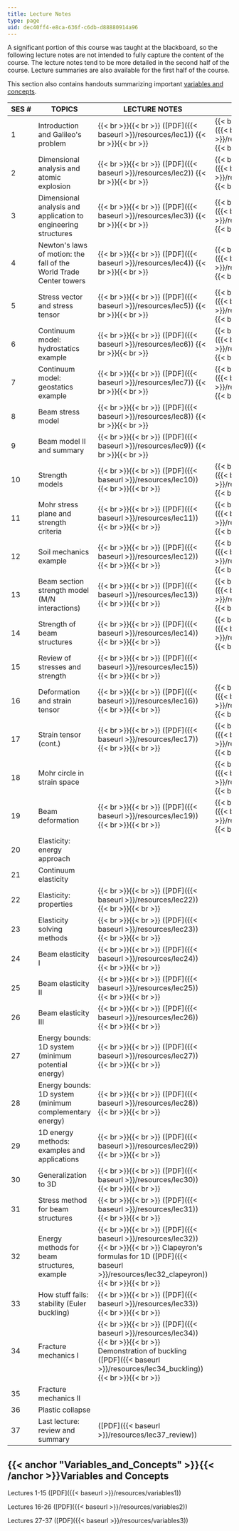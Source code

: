```yaml
---
title: Lecture Notes
type: page
uid: dec40ff4-e8ca-636f-c6db-d88880914a96
---
```


A significant portion of this course was taught at the blackboard, so the following lecture notes are not intended to fully capture the content of the course. The lecture notes tend to be more detailed in the second half of the course. Lecture summaries are also available for the first half of the course.

This section also contains handouts summarizing important [variables and concepts](#Variables_and_Concepts).

| SES # | TOPICS | LECTURE NOTES | SUMMARIES |
| --- | --- | --- | --- |
| 1 | Introduction and Galileo's problem |  {{< br >}}{{< br >}} ([PDF]({{< baseurl >}}/resources/lec1)) {{< br >}}{{< br >}}  |  {{< br >}}{{< br >}} ([PDF]({{< baseurl >}}/resources/summary1)) {{< br >}}{{< br >}}  |
| 2 | Dimensional analysis and atomic explosion |  {{< br >}}{{< br >}} ([PDF]({{< baseurl >}}/resources/lec2)) {{< br >}}{{< br >}}  |  {{< br >}}{{< br >}} ([PDF]({{< baseurl >}}/resources/summary2)) {{< br >}}{{< br >}}  |
| 3 | Dimensional analysis and application to engineering structures |  {{< br >}}{{< br >}} ([PDF]({{< baseurl >}}/resources/lec3)) {{< br >}}{{< br >}}  |  {{< br >}}{{< br >}} ([PDF]({{< baseurl >}}/resources/summary3)) {{< br >}}{{< br >}}  |
| 4 | Newton's laws of motion: the fall of the World Trade Center towers |  {{< br >}}{{< br >}} ([PDF]({{< baseurl >}}/resources/lec4)) {{< br >}}{{< br >}}  |  {{< br >}}{{< br >}} ([PDF]({{< baseurl >}}/resources/summary4)) {{< br >}}{{< br >}}  |
| 5 | Stress vector and stress tensor |  {{< br >}}{{< br >}} ([PDF]({{< baseurl >}}/resources/lec5)) {{< br >}}{{< br >}}  |  {{< br >}}{{< br >}} ([PDF]({{< baseurl >}}/resources/summary5)) {{< br >}}{{< br >}}  |
| 6 | Continuum model: hydrostatics example |  {{< br >}}{{< br >}} ([PDF]({{< baseurl >}}/resources/lec6)) {{< br >}}{{< br >}}  |  {{< br >}}{{< br >}} ([PDF]({{< baseurl >}}/resources/summary6)) {{< br >}}{{< br >}}  |
| 7 | Continuum model: geostatics example |  {{< br >}}{{< br >}} ([PDF]({{< baseurl >}}/resources/lec7)) {{< br >}}{{< br >}}  |  {{< br >}}{{< br >}} ([PDF]({{< baseurl >}}/resources/summary7)) {{< br >}}{{< br >}}  |
| 8 | Beam stress model |  {{< br >}}{{< br >}} ([PDF]({{< baseurl >}}/resources/lec8)) {{< br >}}{{< br >}}  | &nbsp; |
| 9 | Beam model II and summary |  {{< br >}}{{< br >}} ([PDF]({{< baseurl >}}/resources/lec9)) {{< br >}}{{< br >}}  | &nbsp; |
| 10 | Strength models |  {{< br >}}{{< br >}} ([PDF]({{< baseurl >}}/resources/lec10)) {{< br >}}{{< br >}}  |  {{< br >}}{{< br >}} ([PDF]({{< baseurl >}}/resources/summary10)) {{< br >}}{{< br >}}  |
| 11 | Mohr stress plane and strength criteria |  {{< br >}}{{< br >}} ([PDF]({{< baseurl >}}/resources/lec11)) {{< br >}}{{< br >}}  |  {{< br >}}{{< br >}} ([PDF]({{< baseurl >}}/resources/summary10)) {{< br >}}{{< br >}}  |
| 12 | Soil mechanics example |  {{< br >}}{{< br >}} ([PDF]({{< baseurl >}}/resources/lec12)) {{< br >}}{{< br >}}  |  {{< br >}}{{< br >}} ([PDF]({{< baseurl >}}/resources/summary12)) {{< br >}}{{< br >}}  |
| 13 | Beam section strength model (M/N interactions) |  {{< br >}}{{< br >}} ([PDF]({{< baseurl >}}/resources/lec13)) {{< br >}}{{< br >}}  |  {{< br >}}{{< br >}} ([PDF]({{< baseurl >}}/resources/summary13)) {{< br >}}{{< br >}}  |
| 14 | Strength of beam structures |  {{< br >}}{{< br >}} ([PDF]({{< baseurl >}}/resources/lec14)) {{< br >}}{{< br >}}  |  {{< br >}}{{< br >}} ([PDF]({{< baseurl >}}/resources/summary14)) {{< br >}}{{< br >}}  |
| 15 | Review of stresses and strength |  {{< br >}}{{< br >}} ([PDF]({{< baseurl >}}/resources/lec15)) {{< br >}}{{< br >}}  | &nbsp; |
| 16 | Deformation and strain tensor |  {{< br >}}{{< br >}} ([PDF]({{< baseurl >}}/resources/lec16)) {{< br >}}{{< br >}}  |  {{< br >}}{{< br >}} ([PDF]({{< baseurl >}}/resources/summary16)) {{< br >}}{{< br >}}  |
| 17 | Strain tensor (cont.) |  {{< br >}}{{< br >}} ([PDF]({{< baseurl >}}/resources/lec17)) {{< br >}}{{< br >}}  |  {{< br >}}{{< br >}} ([PDF]({{< baseurl >}}/resources/summary17)) {{< br >}}{{< br >}}  |
| 18 | Mohr circle in strain space | &nbsp; |  {{< br >}}{{< br >}} ([PDF]({{< baseurl >}}/resources/summary18)) {{< br >}}{{< br >}}  |
| 19 | Beam deformation |  {{< br >}}{{< br >}} ([PDF]({{< baseurl >}}/resources/lec19)) {{< br >}}{{< br >}}  |  {{< br >}}{{< br >}} ([PDF]({{< baseurl >}}/resources/summary19)) {{< br >}}{{< br >}}  |
| 20 | Elasticity: energy approach | &nbsp; |
| 21 | Continuum elasticity | &nbsp; |
| 22 | Elasticity: properties |  {{< br >}}{{< br >}} ([PDF]({{< baseurl >}}/resources/lec22)) {{< br >}}{{< br >}}  | &nbsp; |
| 23 | Elasticity solving methods |  {{< br >}}{{< br >}} ([PDF]({{< baseurl >}}/resources/lec23)) {{< br >}}{{< br >}}  | &nbsp; |
| 24 | Beam elasticity I |  {{< br >}}{{< br >}} ([PDF]({{< baseurl >}}/resources/lec24)) {{< br >}}{{< br >}}  | &nbsp; |
| 25 | Beam elasticity II |  {{< br >}}{{< br >}} ([PDF]({{< baseurl >}}/resources/lec25)) {{< br >}}{{< br >}}  | &nbsp; |
| 26 | Beam elasticity III |  {{< br >}}{{< br >}} ([PDF]({{< baseurl >}}/resources/lec26)) {{< br >}}{{< br >}}  | &nbsp; |
| 27 | Energy bounds: 1D system (minimum potential energy) |  {{< br >}}{{< br >}} ([PDF]({{< baseurl >}}/resources/lec27)) {{< br >}}{{< br >}}  | &nbsp; |
| 28 | Energy bounds: 1D system (minimum complementary energy) |  {{< br >}}{{< br >}} ([PDF]({{< baseurl >}}/resources/lec28)) {{< br >}}{{< br >}}  | &nbsp; |
| 29 | 1D energy methods: examples and applications |  {{< br >}}{{< br >}} ([PDF]({{< baseurl >}}/resources/lec29)) {{< br >}}{{< br >}}  | &nbsp; |
| 30 | Generalization to 3D |  {{< br >}}{{< br >}} ([PDF]({{< baseurl >}}/resources/lec30)) {{< br >}}{{< br >}}  | &nbsp; |
| 31 | Stress method for beam structures |  {{< br >}}{{< br >}} ([PDF]({{< baseurl >}}/resources/lec31)) {{< br >}}{{< br >}}  | &nbsp; |
| 32 | Energy methods for beam structures, example |  {{< br >}}{{< br >}} ([PDF]({{< baseurl >}}/resources/lec32)) {{< br >}}{{< br >}} Clapeyron's formulas for 1D ([PDF]({{< baseurl >}}/resources/lec32_clapeyron)) {{< br >}}{{< br >}}  | &nbsp; |
| 33 | How stuff fails: stability (Euler buckling) |  {{< br >}}{{< br >}} ([PDF]({{< baseurl >}}/resources/lec33)) {{< br >}}{{< br >}}  | &nbsp; |
| 34 | Fracture mechanics I |  {{< br >}}{{< br >}} ([PDF]({{< baseurl >}}/resources/lec34)) {{< br >}}{{< br >}} Demonstration of buckling ([PDF]({{< baseurl >}}/resources/lec34_buckling)) {{< br >}}{{< br >}}  | &nbsp; |
| 35 | Fracture mechanics II | &nbsp; |
| 36 | Plastic collapse | &nbsp; |
| 37 | Last lecture: review and summary | ([PDF]({{< baseurl >}}/resources/lec37_review)) |   

{{< anchor "Variables_and_Concepts" >}}{{< /anchor >}}Variables and Concepts
----------------------------------------------------------------------------

Lectures 1-15 ([PDF]({{< baseurl >}}/resources/variables1))

Lectures 16-26 ([PDF]({{< baseurl >}}/resources/variables2))

Lectures 27-37 ([PDF]({{< baseurl >}}/resources/variables3))